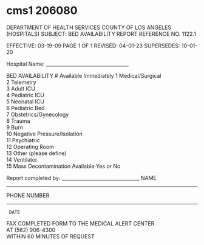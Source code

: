 # cms1 206080

DEPARTMENT OF HEALTH SERVICES 
COUNTY OF LOS ANGELES 
  (HOSPITALS) 
SUBJECT: BED AVAILABILITY REPORT REFERENCE NO. 1122.1 
 
EFFECTIVE: 03-19-09 PAGE 1 OF 1 
REVISED:  04-01-23 
SUPERSEDES: 10-01-20 
 
Hospital Name: __________________________________ 
 
BED AVAILABILITY # Available Immediately 
1 
Medical/Surgical  
2 
Telemetry  
3 
Adult ICU  
4 
Pediatric ICU  
5 
Neonatal ICU  
6 
Pediatric Bed  
7 
Obstetrics/Gynecology  
8 
Trauma  
9 
Burn  
10 
Negative Pressure/Isolation  
11 
Psychiatric  
12 
Operating Room  
13 
Other (please define)  
14 
Ventilator  
15 
Mass Decontamination Available Yes or No 
 
 
Report completed by: ________________________________ 
     NAME 
 
_________________________________ 
  PHONE NUMBER 
 
_________________________________ 
     DATE 
 
 
FAX COMPLETED FORM TO THE MEDICAL ALERT CENTER  
AT (562) 906-4300  
WITHIN 60 MINUTES OF REQUEST
